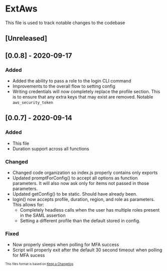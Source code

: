 # ExtAws

This file is used to track notable changes to the codebase

## [Unreleased]

## [0.0.8] - 2020-09-17

### Added 

- Added the ability to pass a role to the login CLI command
- Improvements to the overall flow to setting config
- Writing credentials will now completely replace the profile section. This is to ensure that any extra keys that may exist are removed. Notable `aws_security_token`

## [0.0.7] - 2020-09-14

### Added

- This file
- Duration support across all functions

### Changed

- Changed code organization so index.js properly contains only exports 
- Updated promptForConfig() to accept all options as function parameters. It will also now ask only for items not passed in those parameters.
- Updated getConfig() to be static. Should have already been.
- login() now accepts profile, duration, region, and role as parameters. This allows for:
    - Completely headless calls when the user has multiple roles present in the SAML assertion
    - Setting a different profile than the default stored in config.

### Fixed

- Now properly sleeps when polling for MFA success
- Script will properly exit after the default 30 second timeout when polling for MFA sucess

<sup><sub>This files format is based on [Keep a Changelog](https://keepachangelog.com/en/1.0.0/)</sub></sup>
